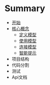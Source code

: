 # Summary

* [开始](./get-started.md)
* [核心概念](./core-concept.md)
    - [定义模型](./model.md)
    - [使用模型](./model-usage.md)
    - [连接模型](./combine-model.md)
    - [智能提示](./IntelliSense.md)
* 项目结构
* 代码分割
* 测试
* Api文档



